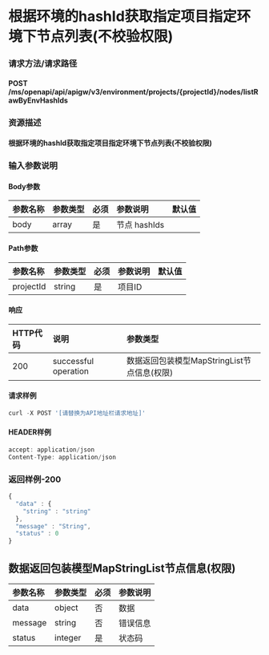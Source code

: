 # 根据环境的hashId获取指定项目指定环境下节点列表\(不校验权限\)

### 请求方法/请求路径

#### POST  /ms/openapi/api/apigw/v3/environment/projects/{projectId}/nodes/listRawByEnvHashIds

### 资源描述

#### 根据环境的hashId获取指定项目指定环境下节点列表\(不校验权限\)

### 输入参数说明

#### Body参数

| 参数名称 | 参数类型 | 必须 | 参数说明 | 默认值 |
| :--- | :--- | :--- | :--- | :--- |
| body | array | 是 | 节点 hashIds |  |

#### Path参数

| 参数名称 | 参数类型 | 必须 | 参数说明 | 默认值 |
| :--- | :--- | :--- | :--- | :--- |
| projectId | string | 是 | 项目ID |  |

#### 响应

| HTTP代码 | 说明 | 参数类型 |
| :--- | :--- | :--- |
| 200 | successful operation | 数据返回包装模型MapStringList节点信息\(权限\) |

#### 请求样例

```javascript
curl -X POST '[请替换为API地址栏请求地址]'
```

#### HEADER样例

```javascript
accept: application/json
Content-Type: application/json
```

### 返回样例-200

```javascript
{
  "data" : {
    "string" : "string"
  },
  "message" : "String",
  "status" : 0
}
```

## 数据返回包装模型MapStringList节点信息\(权限\)

| 参数名称 | 参数类型 | 必须 | 参数说明 |
| :--- | :--- | :--- | :--- |
| data | object | 否 | 数据 |
| message | string | 否 | 错误信息 |
| status | integer | 是 | 状态码 |

